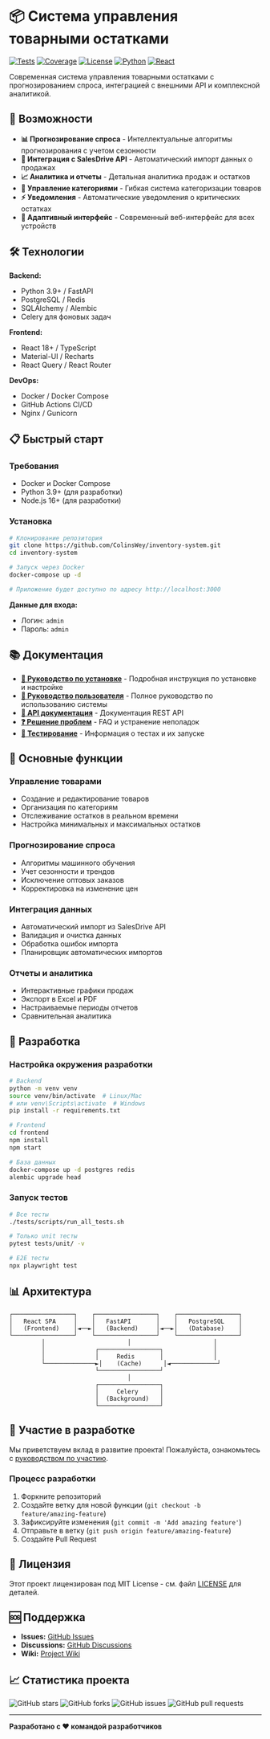 # 📦 Система управления товарными остатками

[![Tests](https://github.com/ColinsWey/inventory-system/actions/workflows/tests.yml/badge.svg)](https://github.com/ColinsWey/inventory-system/actions/workflows/tests.yml)
[![Coverage](https://codecov.io/gh/ColinsWey/inventory-system/branch/main/graph/badge.svg)](https://codecov.io/gh/ColinsWey/inventory-system)
[![License](https://img.shields.io/badge/license-MIT-blue.svg)](https://github.com/ColinsWey/inventory-system/blob/main/LICENSE)
[![Python](https://img.shields.io/badge/python-3.9+-blue.svg)](https://python.org)
[![React](https://img.shields.io/badge/react-18+-blue.svg)](https://reactjs.org)

Современная система управления товарными остатками с прогнозированием спроса, интеграцией с внешними API и комплексной аналитикой.

## 🚀 Возможности

- **📊 Прогнозирование спроса** - Интеллектуальные алгоритмы прогнозирования с учетом сезонности
- **🔄 Интеграция с SalesDrive API** - Автоматический импорт данных о продажах
- **📈 Аналитика и отчеты** - Детальная аналитика продаж и остатков
- **🎯 Управление категориями** - Гибкая система категоризации товаров
- **⚡ Уведомления** - Автоматические уведомления о критических остатках
- **📱 Адаптивный интерфейс** - Современный веб-интерфейс для всех устройств

## 🛠️ Технологии

**Backend:**
- Python 3.9+ / FastAPI
- PostgreSQL / Redis
- SQLAlchemy / Alembic
- Celery для фоновых задач

**Frontend:**
- React 18+ / TypeScript
- Material-UI / Recharts
- React Query / React Router

**DevOps:**
- Docker / Docker Compose
- GitHub Actions CI/CD
- Nginx / Gunicorn

## 📋 Быстрый старт

### Требования
- Docker и Docker Compose
- Python 3.9+ (для разработки)
- Node.js 16+ (для разработки)

### Установка

```bash
# Клонирование репозитория
git clone https://github.com/ColinsWey/inventory-system.git
cd inventory-system

# Запуск через Docker
docker-compose up -d

# Приложение будет доступно по адресу http://localhost:3000
```

**Данные для входа:**
- Логин: `admin`
- Пароль: `admin`

## 📚 Документация

- **[📖 Руководство по установке](docs/INSTALL.md)** - Подробная инструкция по установке и настройке
- **[👤 Руководство пользователя](docs/USER_GUIDE.md)** - Полное руководство по использованию системы
- **[🔧 API документация](docs/API_DOCS.md)** - Документация REST API
- **[❓ Решение проблем](docs/TROUBLESHOOTING.md)** - FAQ и устранение неполадок
- **[🧪 Тестирование](tests/README.md)** - Информация о тестах и их запуске

## 🎯 Основные функции

### Управление товарами
- Создание и редактирование товаров
- Организация по категориям
- Отслеживание остатков в реальном времени
- Настройка минимальных и максимальных остатков

### Прогнозирование спроса
- Алгоритмы машинного обучения
- Учет сезонности и трендов
- Исключение оптовых заказов
- Корректировка на изменение цен

### Интеграция данных
- Автоматический импорт из SalesDrive API
- Валидация и очистка данных
- Обработка ошибок импорта
- Планировщик автоматических импортов

### Отчеты и аналитика
- Интерактивные графики продаж
- Экспорт в Excel и PDF
- Настраиваемые периоды отчетов
- Сравнительная аналитика

## 🔧 Разработка

### Настройка окружения разработки

```bash
# Backend
python -m venv venv
source venv/bin/activate  # Linux/Mac
# или venv\Scripts\activate  # Windows
pip install -r requirements.txt

# Frontend
cd frontend
npm install
npm start

# База данных
docker-compose up -d postgres redis
alembic upgrade head
```

### Запуск тестов

```bash
# Все тесты
./tests/scripts/run_all_tests.sh

# Только unit тесты
pytest tests/unit/ -v

# E2E тесты
npx playwright test
```

## 📊 Архитектура

```
┌─────────────────┐    ┌─────────────────┐    ┌─────────────────┐
│   React SPA     │    │   FastAPI       │    │   PostgreSQL    │
│   (Frontend)    │◄──►│   (Backend)     │◄──►│   (Database)    │
└─────────────────┘    └─────────────────┘    └─────────────────┘
         │                       │                       │
         │              ┌─────────────────┐              │
         │              │     Redis       │              │
         └──────────────►│    (Cache)      │◄─────────────┘
                        └─────────────────┘
                                 │
                        ┌─────────────────┐
                        │     Celery      │
                        │  (Background)   │
                        └─────────────────┘
```

## 🤝 Участие в разработке

Мы приветствуем вклад в развитие проекта! Пожалуйста, ознакомьтесь с [руководством по участию](CONTRIBUTING.md).

### Процесс разработки

1. Форкните репозиторий
2. Создайте ветку для новой функции (`git checkout -b feature/amazing-feature`)
3. Зафиксируйте изменения (`git commit -m 'Add amazing feature'`)
4. Отправьте в ветку (`git push origin feature/amazing-feature`)
5. Создайте Pull Request

## 📄 Лицензия

Этот проект лицензирован под MIT License - см. файл [LICENSE](LICENSE) для деталей.

## 🆘 Поддержка

- **Issues:** [GitHub Issues](https://github.com/ColinsWey/inventory-system/issues)
- **Discussions:** [GitHub Discussions](https://github.com/ColinsWey/inventory-system/discussions)
- **Wiki:** [Project Wiki](https://github.com/ColinsWey/inventory-system/wiki)

## 📈 Статистика проекта

![GitHub stars](https://img.shields.io/github/stars/ColinsWey/inventory-system?style=social)
![GitHub forks](https://img.shields.io/github/forks/ColinsWey/inventory-system?style=social)
![GitHub issues](https://img.shields.io/github/issues/ColinsWey/inventory-system)
![GitHub pull requests](https://img.shields.io/github/issues-pr/ColinsWey/inventory-system)

---

**Разработано с ❤️ командой разработчиков** 